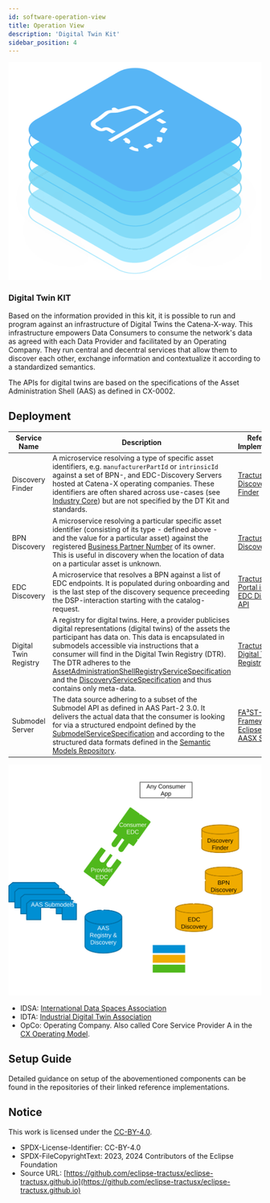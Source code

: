 ```yaml
---
id: software-operation-view
title: Operation View
description: 'Digital Twin Kit'
sidebar_position: 4
---
```


![DT Kit Pictotogram](/img/kit-icons/digital-twin-kit-icon.svg)

### Digital Twin KIT

<!--
Documentation of the kit.
-->

Based on the information provided in this kit, it is possible to run and program against an infrastructure of
Digital Twins the Catena-X-way. This infrastructure empowers Data Consumers to consume the network's data as agreed with
each Data Provider and facilitated by an Operating Company. They run central and decentral services that allow them to
discover each other, exchange information and contextualize it according to a standardized semantics.

The APIs for digital twins are based on the specifications of the Asset Administration Shell (AAS) as defined in
CX-0002.

## Deployment

| Service Name          | Description                                                                                                                                                                                                                                                                                                                                                                                                                                                                                                                                                                                                                                    | Reference Implementation                                                                                                                                                                                        | [Standardized in](https://catena-x.net/de/standard-library) |
|-----------------------|------------------------------------------------------------------------------------------------------------------------------------------------------------------------------------------------------------------------------------------------------------------------------------------------------------------------------------------------------------------------------------------------------------------------------------------------------------------------------------------------------------------------------------------------------------------------------------------------------------------------------------------------|-----------------------------------------------------------------------------------------------------------------------------------------------------------------------------------------------------------------|-------------------------------------------------------------|
| Discovery Finder      | A microservice resolving a type of specific asset identifiers, e.g. `manufacturerPartId` or `intrinsicId` against a set of BPN-, and EDC-Discovery Servers hosted at Catena-X operating companies. These identifiers are often shared across use-cases (see [Industry Core](../Industry-core-kit/software-development-view)) but are not specified by the DT Kit and standards.                                                                                                                                                                                                                                                                | [Tractus-X Discovery Finder](https://github.com/eclipse-tractusx/sldt-discovery-finder)                                                                                                                         | CX - 0053                                                   |
| BPN Discovery         | A microservice resolving a particular specific asset identifier (consisting of its type - defined above - and the value for a particular asset) against the registered [Business Partner Number](../business-partner-kit/adoption-view.md#business-value) of its owner. This is useful in discovery when the location of data on a particular asset is unknown.                                                                                                                                                                                                                                                                                | [Tractus-X BPN Discovery](https://github.com/eclipse-tractusx/sldt-bpn-discovery)                                                                                                                               | CX - 0053                                                   |
| EDC Discovery         | A microservice that resolves a BPN against a list of EDC endpoints. It is populated during onboarding and is the last step of the discovery sequence preceeding the DSP-interaction starting with the catalog-request.                                                                                                                                                                                                                                                                                                                                                                                                                         | [Tractus-X Portal including EDC Discovery API](https://github.com/eclipse-tractusx/portal-backend)                                                                                                              | CX - 0001                                                   |
| Digital Twin Registry | A registry for digital twins. Here, a provider publicises digital representations (digital twins) of the assets the participant has data on. This data is encapsulated in submodels accessible via instructions that a consumer will find in the Digital Twin Registry (DTR). The DTR adheres to the [AssetAdministrationShellRegistryServiceSpecification](https://app.swaggerhub.com/apis/Plattform_i40/AssetAdministrationShellRegistryServiceSpecification/V3.0_SSP-002#/) and the [DiscoveryServiceSpecification](https://app.swaggerhub.com/apis/Plattform_i40/DiscoveryServiceSpecification/V3.0.1_SSP-001) and thus contains only meta-data. | [Tractus-X Digital Twin Registry](https://github.com/eclipse-tractusx/sldt-digital-twin-registry)                                                                                                               | CX - 0002                                                   |
| Submodel Server       | The data source adhering to a subset of the Submodel API as defined in AAS Part-2 3.0. It delivers the actual data that the consumer is looking for via a structured endpoint defined by the [SubmodelServiceSpecification](https://app.swaggerhub.com/apis/Plattform_i40/SubmodelServiceSpecification/V3.0_SSP-003) and according to the structured data formats defined in the [Semantic Models Repository](https://github.com/eclipse-tractusx/sldt-semantic-models).                                                                                                                                                                       | [FA³ST-Framework](https://github.com/FraunhoferIOSB/FAAAST-Service), <br/> [Eclipse Basyx](https://github.com/eclipse-basyx/basyx-java-sdk), <br/> [AASX Server](https://github.com/admin-shell-io/aasx-server) | CX - 0002                                                   |

![High Level Architecture of an App leveraging the Digital Twin Kit](assets/img/DTKIT_high_level_arch.svg)

- IDSA: [International Data Spaces Association](https://internationaldataspaces.org/)
- IDTA: [Industrial Digital Twin Association](https://industrialdigitaltwin.org/)
- OpCo: Operating Company. Also called Core Service Provider A in
  the [CX Operating Model](https://catena-x.net/fileadmin/_online_media_/CX_Operating_Modelv2.1_final.pdf).

## Setup Guide

Detailed guidance on setup of the abovementioned components can be found in the repositories of their linked reference
implementations.

## Notice

This work is licensed under the [CC-BY-4.0](https://creativecommons.org/licenses/by/4.0/legalcode).

- SPDX-License-Identifier: CC-BY-4.0
- SPDX-FileCopyrightText: 2023, 2024 Contributors of the Eclipse Foundation
- Source
  URL: [https://github.com/eclipse-tractusx/eclipse-tractusx.github.io](https://github.com/eclipse-tractusx/eclipse-tractusx.github.io)
